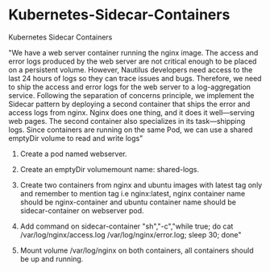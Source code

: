 # Kubernetes-Sidecar-Containers
Kubernetes Sidecar Containers


"We have a web server container running the nginx image. The access and error logs produced by the web server are not critical enough to be placed on a persistent volume. However, Nautilus developers need access to the last 24 hours of logs so they can trace issues and bugs. Therefore, we need to ship the access and error logs for the web server to a log-aggregation service. Following the separation of concerns principle, we implement the Sidecar pattern by deploying a second container that ships the error and access logs from nginx. Nginx does one thing, and it does it well—serving web pages. The second container also specializes in its task—shipping logs. Since containers are running on the same Pod, we can use a shared emptyDir volume to read and write logs"

   1. Create a pod named webserver.

   2. Create an emptyDir volumemount name: shared-logs.

   3. Create two containers from nginx and ubuntu images with latest tag only and remember to mention tag i.e nginx:latest, nginx container name should be nginx-container and ubuntu container name should be sidecar-container on webserver pod.

   4. Add command on sidecar-container "sh","-c","while true; do cat /var/log/nginx/access.log /var/log/nginx/error.log; sleep 30; done"

   5. Mount volume /var/log/nginx on both containers, all containers should be up and running.

